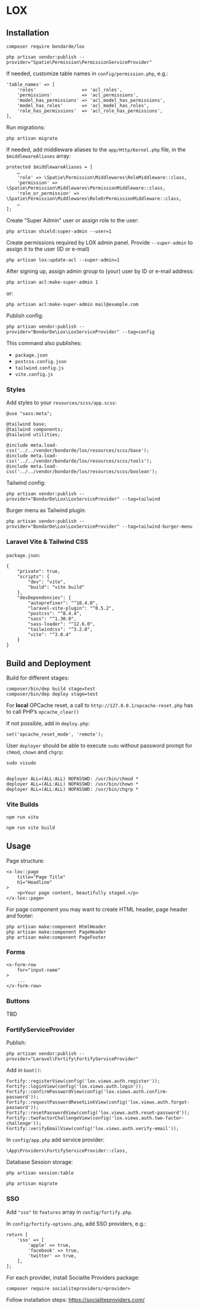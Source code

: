 # LOX


## Installation

    composer require bondarde/lox

    php artisan vendor:publish --provider="Spatie\Permission\PermissionServiceProvider"


If needed, customize table names in `config/permission.php`, e.g.:

    'table_names' => [
        'roles'                 => 'acl_roles',
        'permissions'           => 'acl_permissions',
        'model_has_permissions' => 'acl_model_has_permissions',
        'model_has_roles'       => 'acl_model_has_roles',
        'role_has_permissions'  => 'acl_role_has_permissions',
    ],


Run migrations:

    php artisan migrate


If needed, add middleware aliases to the `app/Http/Kernel.php` file, in the `$middlewareAliases` array:

    protected $middlewareAliases = [
        …
        'role' => \Spatie\Permission\Middlewares\RoleMiddleware::class,
        'permission' => \Spatie\Permission\Middlewares\PermissionMiddleware::class,
        'role_or_permission' => \Spatie\Permission\Middlewares\RoleOrPermissionMiddleware::class,
        …
    ];


Create "Super Admin" user or assign role to the user:

    php artisan shield:super-admin --user=1

Create permissions required by LOX admin panel. Provide `--super-admin` to assign it to the user (ID or e-mail)

    php artisan lox:update-acl --super-admin=1



After signing up, assign admin group to (your) user by ID or e-mail address:

    php artisan acl:make-super-admin 1

or:

    php artisan acl:make-super-admin mail@example.com


Publish config:

    php artisan vendor:publish --provider="BondarDe\Lox\LoxServiceProvider" --tag=config

This command also publishes:
- `package.json`
- `postcss.config.json`
- `tailwind.config.js`
- `vite.config.js`


### Styles

Add styles to your `resources/scss/app.scss`:

    @use "sass:meta";

    @tailwind base;
    @tailwind components;
    @tailwind utilities;

    @include meta.load-css('../../vendor/bondarde/lox/resources/scss/base');
    @include meta.load-css('../../vendor/bondarde/lox/resources/scss/tools');
    @include meta.load-css('../../vendor/bondarde/lox/resources/scss/boolean');


Tailwind config:

    php artisan vendor:publish --provider="BondarDe\Lox\LoxServiceProvider" --tag=tailwind


Burger menu as Tailwind plugin:

    php artisan vendor:publish --provider="BondarDe\Lox\LoxServiceProvider" --tag=tailwind-burger-menu





### Laravel Vite & Tailwind CSS

`package.json`:

    {
        "private": true,
        "scripts": {
            "dev": "vite",
            "build": "vite build"
        },
        "devDependencies": {
            "autoprefixer": "^10.4.0",
            "laravel-vite-plugin": "^0.5.2",
            "postcss": "^8.4.4",
            "sass": "^1.30.0",
            "sass-loader": "^12.6.0",
            "tailwindcss": "^3.2.0",
            "vite": "^3.0.4"
        }
    }


## Build and Deployment

Build for different stages:

    composer/bin/dep build stage=test
    composer/bin/dep deploy stage=test


For **local**  OPCache reset, a call to `http://127.0.0.1/opcache-reset.php` has to call PHP’s `opcache_clear()`

If not possible, add in `deploy.php`:

    set('opcache_reset_mode', 'remote');


User `deployer` should be able to execute `sudo` without password prompt for `chmod`, `chown` and `chgrp`:

    sudo visudo


    deployer ALL=(ALL:ALL) NOPASSWD: /usr/bin/chmod *
    deployer ALL=(ALL:ALL) NOPASSWD: /usr/bin/chown *
    deployer ALL=(ALL:ALL) NOPASSWD: /usr/bin/chgrp *


### Vite Builds

    npm run vite

    npm run vite build


## Usage

Page structure:

    <x-lox::page
        title="Page Title"
        h1="Headline"
    >
        <p>Your page content, beautifully staged.</p>
    </x-lox::page>


For page component you may want to create HTML header, page header and footer:

    php artisan make:component HtmlHeader
    php artisan make:component PageHeader
    php artisan make:component PageFooter


### Forms

    <x-form-row
        for="input-name"
    >
        ...
    </x-form-row>


### Buttons

TBD









### FortifyServiceProvider

Publish:

    php artisan vendor:publish --provider="Laravel\Fortify\FortifyServiceProvider"


Add in `boot()`:

    Fortify::registerView(config('lox.views.auth.register'));
    Fortify::loginView(config('lox.views.auth.login'));
    Fortify::confirmPasswordView(config('lox.views.auth.confirm-password'));
    Fortify::requestPasswordResetLinkView(config('lox.views.auth.forgot-password'));
    Fortify::resetPasswordView(config('lox.views.auth.reset-password'));
    Fortify::twoFactorChallengeView(config('lox.views.auth.two-factor-challenge'));
    Fortify::verifyEmailView(config('lox.views.auth.verify-email'));


In `config/app.php` add service provider:

    \App\Providers\FortifyServiceProvider::class,


Database Session storage:

    php artisan session:table

    php artisan migrate


### SSO

Add `"sso"` to `features` array in `config/fortify.php`.

In `config/fortify-options.php`, add SSO providers, e.g.:

    return [
        'sso' => [
            'apple' => true,
            'facebook' => true,
            'twitter' => true,
        ],
    ];





For each provider, install Socialite Providers package:

    composer require socialiteproviders/<provider>

Follow installation steps:
https://socialiteproviders.com/


